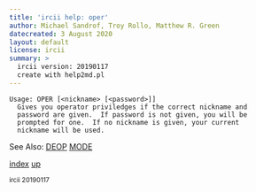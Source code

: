 ```yaml
---
title: 'ircii help: oper'
author: Michael Sandrof, Troy Rollo, Matthew R. Green
datecreated: 3 August 2020
layout: default
license: ircii
summary: >
  ircii version: 20190117
  create with help2md.pl
---
```

```
Usage: OPER [<nickname> [<password>]]
  Gives you operator priviledges if the correct nickname and
  password are given.  If password is not given, you will be
  prompted for one.  If no nickname is given, your current
  nickname will be used.

```
See Also:
  [DEOP](deop.html)
  [MODE](mode.html)

[index](index.html)
[up](..)

<small> ircii 20190117 </small>
